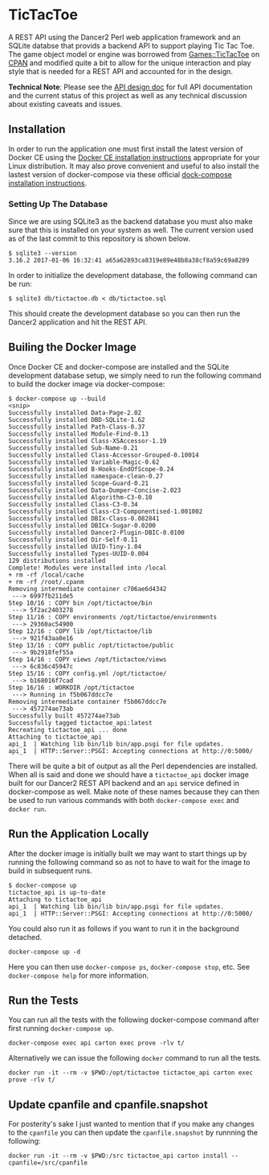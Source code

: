 # TicTacToe

A REST API using the Dancer2 Perl web application framework and an SQLite databse that provids a backend API to support
playing Tic Tac Toe. The game object model or engine was borrowed from
[Games::TicTacToe](https://metacpan.org/pod/Games::TicTacToe) on [CPAN](https://metacpan.org) and modified quite a bit
to allow for the unique interaction and play style that is needed for a REST API and accounted for in the design.

__Technical Note__: Please see the [API design doc](design/API.md) for full API documentation and the current status of
this project as well as any technical discussion about existing caveats and issues.

## Installation

In order to run the application one must first install the latest version of Docker CE using the [Docker CE installation
instructions](https://docs.docker.com/install/overview/) appropriate for your Linux distribution. It may also prove
convenient and useful to also install the lastest version of docker-compose via these official [dock-compose
installation instructions](https://docs.docker.com/compose/install/).

### Setting Up The Database

Since we are using SQLite3 as the backend database you must also make sure that this is installed on your system as
well. The current version used as of the last commit to this repository is shown below.

```
$ sqlite3 --version
3.16.2 2017-01-06 16:32:41 a65a62893ca8319e89e48b8a38cf8a59c69a8209
```

In order to initialize the development database, the following command can be run:
```
$ sqlite3 db/tictactoe.db < db/tictactoe.sql
```

This should create the development database so you can then run the Dancer2 application and hit the REST API.

## Builing the Docker Image

Once Docker CE and docker-compose are installed and the SQLite development database setup, we simply need to run the
following command to build the docker image via docker-compose:

```
$ docker-compose up --build
<snip>
Successfully installed Data-Page-2.02
Successfully installed DBD-SQLite-1.62
Successfully installed Path-Class-0.37
Successfully installed Module-Find-0.13
Successfully installed Class-XSAccessor-1.19
Successfully installed Sub-Name-0.21
Successfully installed Class-Accessor-Grouped-0.10014
Successfully installed Variable-Magic-0.62
Successfully installed B-Hooks-EndOfScope-0.24
Successfully installed namespace-clean-0.27
Successfully installed Scope-Guard-0.21
Successfully installed Data-Dumper-Concise-2.023
Successfully installed Algorithm-C3-0.10
Successfully installed Class-C3-0.34
Successfully installed Class-C3-Componentised-1.001002
Successfully installed DBIx-Class-0.082841
Successfully installed DBICx-Sugar-0.0200
Successfully installed Dancer2-Plugin-DBIC-0.0100
Successfully installed Dir-Self-0.11
Successfully installed UUID-Tiny-1.04
Successfully installed Types-UUID-0.004
129 distributions installed
Complete! Modules were installed into /local
+ rm -rf /local/cache
+ rm -rf /root/.cpanm
Removing intermediate container c706ae6d4342
 ---> 6997fb211de5
Step 10/16 : COPY bin /opt/tictactoe/bin
 ---> 5f2ac2403278
Step 11/16 : COPY environments /opt/tictactoe/environments
 ---> 29360ac54900
Step 12/16 : COPY lib /opt/tictactoe/lib
 ---> 921f43aa0e16
Step 13/16 : COPY public /opt/tictactoe/public
 ---> 9b2918fef55a
Step 14/16 : COPY views /opt/tictactoe/views
 ---> 6c836c45947c
Step 15/16 : COPY config.yml /opt/tictactoe/
 ---> b168016f7cad
Step 16/16 : WORKDIR /opt/tictactoe
 ---> Running in f5b067ddcc7e
Removing intermediate container f5b067ddcc7e
 ---> 457274ae73ab
Successfully built 457274ae73ab
Successfully tagged tictactoe_api:latest
Recreating tictactoe_api ... done
Attaching to tictactoe_api
api_1  | Watching lib bin/lib bin/app.psgi for file updates.
api_1  | HTTP::Server::PSGI: Accepting connections at http://0:5000/
```

There will be quite a bit of output as all the Perl dependencies are installed. When all is said and done we should have
a `tictactoe_api` docker image built for our Dancer2 REST API backend and an `api` service defined in docker-compose as
well. Make note of these names because they can then be used to run various commands with both `docker-compose exec` and
`docker run`.

## Run the Application Locally

After the docker image is initially built we may want to start things up by running the following command so as not to
have to wait for the image to build in subsequent runs.

```
$ docker-compose up
tictactoe_api is up-to-date
Attaching to tictactoe_api
api_1  | Watching lib bin/lib bin/app.psgi for file updates.
api_1  | HTTP::Server::PSGI: Accepting connections at http://0:5000/
```

You could also run it as follows if you want to run it in the background detached.
```
docker-compose up -d
```

Here you can then use `docker-compose ps`, `docker-compose stop`, etc. See `docker-compose help` for more information.

## Run the Tests

You can run all the tests with the following docker-compose command after first running `docker-compose up`.

```
docker-compose exec api carton exec prove -rlv t/
```

Alternatively we can issue the following `docker` command to run all the tests.

```
docker run -it --rm -v $PWD:/opt/tictactoe tictactoe_api carton exec prove -rlv t/
```

## Update cpanfile and cpanfile.snapshot

For posterity's sake I just wanted to mention that if you make any changes to the `cpanfile` you can then update the `cpanfile.snapshot` by runnning the following:

```
docker run -it --rm -v $PWD:/src tictactoe_api carton install --cpanfile=/src/cpanfile
```
